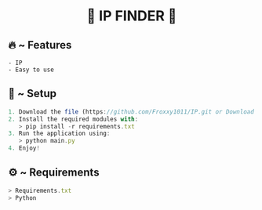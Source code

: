 

<h1 align="center">🚀 IP FINDER 🚀</h1>

## 🔥 ~ Features
```IP
- IP
- Easy to use
```


  
## 🚀 ~ Setup

```ts
1. Download the file (https://github.com/Froxxy1011/IP.git or Download Zip)
2. Install the required modules with:
   > pip install -r requirements.txt
3. Run the application using:
   > python main.py
4. Enjoy!
```

## ⚙️ ~ Requirements
```ts
> Requirements.txt
> Python
```


